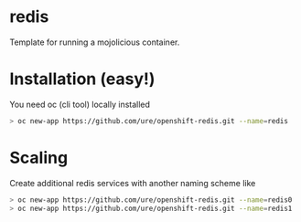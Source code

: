 # redis

Template for running a mojolicious container.

# Installation (easy!)

You need oc (cli tool) locally installed

```sh
> oc new-app https://github.com/ure/openshift-redis.git --name=redis
```

# Scaling

Create additional redis services with another naming scheme like

```sh
> oc new-app https://github.com/ure/openshift-redis.git --name=redis0
> oc new-app https://github.com/ure/openshift-redis.git --name=redis1
```
